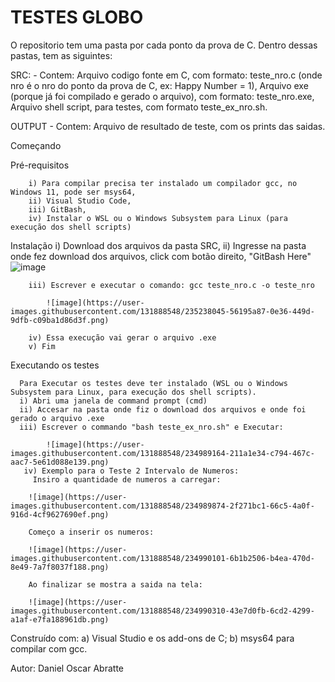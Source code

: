# TESTES GLOBO
O repositorio tem uma pasta por cada ponto da prova de C. Dentro dessas pastas, tem as siguintes:

  SRC: - Contem:
                Arquivo codigo fonte em C, com formato: teste_nro.c (onde nro é o nro do ponto da prova de C, ex: Happy Number = 1),
                Arquivo exe (porque já foi compilado e gerado o arquivo), com formato: teste_nro.exe,
                Arquivo shell script, para testes, com formato teste_ex_nro.sh.
                
  OUTPUT - Contem:
                  Arquivo de resultado de teste, com os prints das saidas.
  
Começando

Pré-requisitos
        
        i) Para compilar precisa ter instalado um compilador gcc, no Windows 11, pode ser msys64,
        ii) Visual Studio Code,
        iii) GitBash,
        iv) Instalar o WSL ou o Windows Subsystem para Linux (para execução dos shell scripts)
                
Instalação
        i) Download dos arquivos da pasta SRC,
        ii) Ingresse na pasta onde fez download dos arquivos, click com botão direito, "GitBash Here"
           ![image](https://user-images.githubusercontent.com/131888548/234986535-86f8da11-79cd-468f-b5cc-4ea03e4d71d9.png)

        iii) Escrever e executar o comando: gcc teste_nro.c -o teste_nro
        
            ![image](https://user-images.githubusercontent.com/131888548/235238045-56195a87-0e36-449d-9dfb-c09ba1d86d3f.png)

        iv) Essa execução vai gerar o arquivo .exe
        v) Fim

Executando os testes
      
      Para Executar os testes deve ter instalado (WSL ou o Windows Subsystem para Linux, para execução dos shell scripts).
      i) Abri uma janela de command prompt (cmd)
      ii) Accesar na pasta onde fiz o download dos arquivos e onde foi gerado o arquivo .exe
      iii) Escrever o commando "bash teste_ex_nro.sh" e Executar:
      
            ![image](https://user-images.githubusercontent.com/131888548/234989164-211a1e34-c794-467c-aac7-5e61d088e139.png)
       iv) Exemplo para o Teste 2 Intervalo de Numeros:
         Insiro a quantidade de numeros a carregar:
         
        ![image](https://user-images.githubusercontent.com/131888548/234989874-2f271bc1-66c5-4a0f-916d-4cf9627690ef.png)

        Começo a inserir os numeros:
        
        ![image](https://user-images.githubusercontent.com/131888548/234990101-6b1b2506-b4ea-470d-8e49-7a7f8037f188.png)

        Ao finalizar se mostra a saida na tela:
        
        ![image](https://user-images.githubusercontent.com/131888548/234990310-43e7d0fb-6cd2-4299-a1af-e7fa188961db.png)

Construído com:
      a) Visual Studio e os add-ons de C;
      b) msys64 para compilar com gcc.

Autor:
  Daniel Oscar Abratte
        
          
